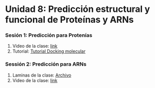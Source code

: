 # Unidad 8: **Predicción estructural y funcional de Proteínas y ARNs** #
### Sesión 1: Predicción para Protenías ###
1. Video de la clase: [link](https://www.youtube.com/watch?v=jo5XTIg7q70)
2. Tutorial: [Tutorial Docking molecular](Tutorial_Docking_molecular.md)

### Sessión 2: Predicción para ARNs ###
1. Laminas de la clase: [Archivo](Sesion2_Prediccion_de_RNAs.pdf)
2. Video de la clase: [link](https://youtu.be/fw6a7xNvWX4)
